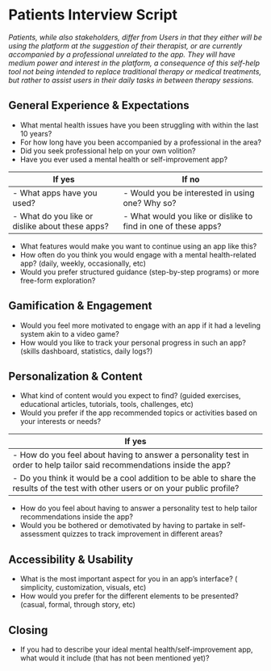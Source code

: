 # Patients Interview Script
*Patients, while also stakeholders, differ from Users in that they either will be using the platform at the suggestion of their therapist, or are currently accompanied by a professional unrelated to the app. They will have medium power and interest in the platform, a consequence of this self-help tool not being intended to replace traditional therapy or medical treatments, but rather to assist users in their daily tasks in between therapy sessions.*

## **General Experience & Expectations**
- What mental health issues have you been struggling with within the last 10 years?
- For how long have you been accompanied by a professional in the area?
- Did you seek professional help on your own volition?
- Have you ever used a mental health or self-improvement app?

| If yes | If no  |
| ------ | ------ | 
| - What apps have you used? | - Would you be interested in using one? Why so?
| - What do you like or dislike about these apps? | - What would you like or dislike to find in one of these apps? |

- What features would make you want to continue using an app like this?
- How often do you think you would engage with a mental health-related app? (daily, weekly, occasionally, etc)
- Would you prefer structured guidance (step-by-step programs) or more free-form exploration?


## **Gamification & Engagement**
- Would you feel more motivated to engage with an app if it had a leveling system akin to a video game?
- How would you like to track your personal progress in such an app? (skills dashboard, statistics, daily logs?)


## **Personalization & Content**
- What kind of content would you expect to find? (guided exercises, educational articles, tutorials, tools, challenges, etc)
- Would you prefer if the app recommended topics or activities based on your interests or needs?

| If yes |
| ------ | 
| - How do you feel about having to answer a personality test in order to help tailor said recommendations inside the app? |
| - Do you think it would be a cool addition to be able to share the results of the test with other users or on your public profile? |

- How do you feel about having to  answer a personality test to help tailor recommendations inside the app?
- Would you be bothered or demotivated by having to partake in self-assessment quizzes to track improvement in different areas?


## Accessibility & Usability
- What is the most important aspect for you in an app’s interface? ( simplicity, customization, visuals, etc)
- How would you prefer for the different elements to be presented? (casual, formal, through story, etc)


## **Closing**
- If you had to describe your ideal mental health/self-improvement app, what would it include (that has not been mentioned yet)?
